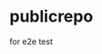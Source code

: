 # publicrepo
for e2e test



















































































































































































































































































































































































































































































































































































































